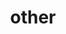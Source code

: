 ---
layout: page
title: other
nav: true
nav_order: 6
dropdown: true
children:
    - title: Caltex
      permalink: /caltex
---